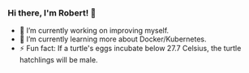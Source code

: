### Hi there, I'm Robert! 👋

- 🔭 I’m currently working on improving myself.
- 🌱 I’m currently learning more about Docker/Kubernetes.
- ⚡ Fun fact: If a turtle's eggs incubate below 27.7 Celsius, the turtle hatchlings will be male. 
